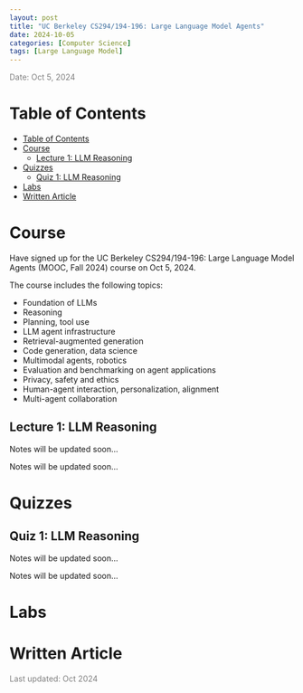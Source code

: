 ```yaml
---
layout: post
title: "UC Berkeley CS294/194-196: Large Language Model Agents"
date: 2024-10-05
categories: [Computer Science]
tags: [Large Language Model]
---
```


<span style="color: gray;">Date: Oct 5, 2024</span>

# Table of Contents

- [Table of Contents](#table-of-contents)
- [Course](#course)
  - [Lecture 1: LLM Reasoning](#lecture-1-llm-reasoning)
- [Quizzes](#quizzes)
  - [Quiz 1: LLM Reasoning](#quiz-1-llm-reasoning)
- [Labs](#labs)
- [Written Article](#written-article)

<a name="course"></a>
# Course

Have signed up for the UC Berkeley CS294/194-196: Large Language Model Agents (MOOC, Fall 2024) course on Oct 5, 2024.

The course includes the following topics:

- Foundation of LLMs
- Reasoning
- Planning, tool use
- LLM agent infrastructure
- Retrieval-augmented generation
- Code generation, data science
- Multimodal agents, robotics
- Evaluation and benchmarking on agent applications
- Privacy, safety and ethics
- Human-agent interaction, personalization, alignment
- Multi-agent collaboration

<a name="lecture-1-llm-reasoning"></a>
## Lecture 1: LLM Reasoning

Notes will be updated soon...

Notes will be updated soon...

<a name="quizzes"></a>
# Quizzes

<a name="quiz-1-llm-reasoning"></a>
## Quiz 1: LLM Reasoning

Notes will be updated soon...

Notes will be updated soon...

<a name="labs"></a>
# Labs

<a name="written-article"></a>
# Written Article

<span style="color: gray;">Last updated: Oct 2024</span>